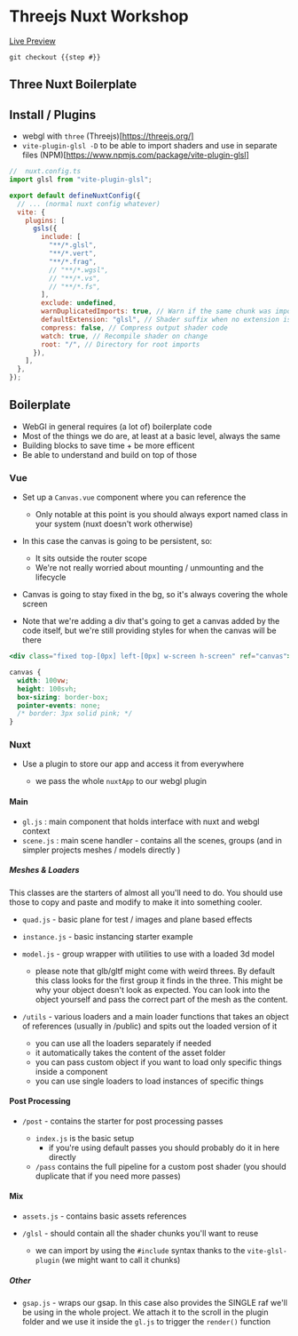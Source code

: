 # Threejs Nuxt Workshop

[Live Preview](giga-webgl.vercel.app)

```node
git checkout {{step #}}
```

## Three Nuxt Boilerplate

## Install / Plugins

- webgl with `three` (Threejs)[https://threejs.org/]
- `vite-plugin-glsl -D` to be able to import shaders and use in separate files (NPM)[https://www.npmjs.com/package/vite-plugin-glsl]

```js
//  nuxt.config.ts
import glsl from "vite-plugin-glsl";

export default defineNuxtConfig({
  // ... (normal nuxt config whatever)
  vite: {
    plugins: [
      gsls({
        include: [
          "**/*.glsl",
          "**/*.vert",
          "**/*.frag",
          // "**/*.wgsl",
          // "**/*.vs",
          // "**/*.fs",
        ],
        exclude: undefined,
        warnDuplicatedImports: true, // Warn if the same chunk was imported multiple times
        defaultExtension: "glsl", // Shader suffix when no extension is specified
        compress: false, // Compress output shader code
        watch: true, // Recompile shader on change
        root: "/", // Directory for root imports
      }),
    ],
  },
});
```

## Boilerplate

- WebGl in general requires (a lot of) boilerplate code
- Most of the things we do are, at least at a basic level, always the same
- Building blocks to save time + be more efficent
- Be able to understand and build on top of those

### Vue

- Set up a `Canvas.vue` component where you can reference the
  - Only notable at this point is you should always export named class in your system (nuxt doesn't work otherwise)
- In this case the canvas is going to be persistent, so:

  - It sits outside the router scope
  - We're not really worried about mounting / unmounting and the lifecycle

- Canvas is going to stay fixed in the bg, so it's always covering the whole screen
- Note that we're adding a div that's going to get a canvas added by the code itself, but we're still providing styles for when the canvas will be there

```jsx
<div class="fixed top-[0px] left-[0px] w-screen h-screen" ref="canvas"></div>
```

```css
canvas {
  width: 100vw;
  height: 100svh;
  box-sizing: border-box;
  pointer-events: none;
  /* border: 3px solid pink; */
}
```

### Nuxt

- Use a plugin to store our app and access it from everywhere

  - we pass the whole `nuxtApp` to our webgl plugin

#### Main

- `gl.js` : main component that holds interface with nuxt and webgl context
- `scene.js` : main scene handler - contains all the scenes, groups (and in simpler projects meshes / models directly )

##### Meshes & Loaders

This classes are the starters of almost all you'll need to do. You should use those to copy and paste and modify to make it into something cooler.

- `quad.js` - basic plane for test / images and plane based effects
- `instance.js` - basic instancing starter example
- `model.js` - group wrapper with utilities to use with a loaded 3d model

  - please note that glb/gltf might come with weird threes. By default this class looks for the first group it finds in the three. This might be why your object doesn't look as expected. You can look into the object yourself and pass the correct part of the mesh as the content.

- `/utils` - various loaders and a main loader functions that takes an object of references (usually in /public) and spits out the loaded version of it

  - you can use all the loaders separately if needed
  - it automatically takes the content of the asset folder
  - you can pass custom object if you want to load only specific things inside a component
  - you can use single loaders to load instances of specific things

#### Post Processing

- `/post` - contains the starter for post processing passes

  - `index.js` is the basic setup
    - if you're using default passes you should probably do it in here directly
  - `/pass` contains the full pipeline for a custom post shader (you should duplicate that if you need more passes)

#### Mix

- `assets.js` - contains basic assets references

- `/glsl` - should contain all the shader chunks you'll want to reuse

  - we can import by using the `#include` syntax thanks to the `vite-glsl-plugin` (we might want to call it chunks)

##### Other

- `gsap.js` - wraps our gsap. In this case also provides the SINGLE raf we'll be using in the whole project. We attach it to the scroll in the plugin folder and we use it inside the `gl.js` to trigger the `render()` function
